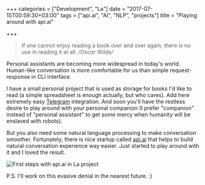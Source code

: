 +++
categories = ["Development", "La"]
date = "2017-07-15T00:59:30+03:00"
tags = ["api.ai", "AI", "NLP", "projects"]
title = "Playing around with api.ai"

+++

> If one cannot enjoy reading a book over and over again, there is no use in reading it at all.
> _/Oscar Wilde/_

Personal assistants are becoming more widespread in today's world. Human-like conversation is more comfortable for us than simple request-response in CLI interface.

I have a small personal project that is used as storage for books I'd like to read (a simple spreadsheet is enough actually, but who cares). Add here extremely easy [Telegram](https://telegram.org/blog/bot-revolution) integration. And soon you'll have the restless desire to play around with your personal companion (I prefer "companion" instead of "personal assistant" to get some mercy when humanity will be enslaved with robots).

But you also need some natural language processing to make conversation smoother. Fortunately, there is nice startup called [api.ai](https://api.ai/) that helps to build natural conversation experience way easier. Just started to play around with it and I loved the result.

![First steps with api.ai in La project](/img/20170715-ToRead-With-Api-AI.png)

<!--more-->

P.S. I'll work on this evasive denial in the nearest future. :)